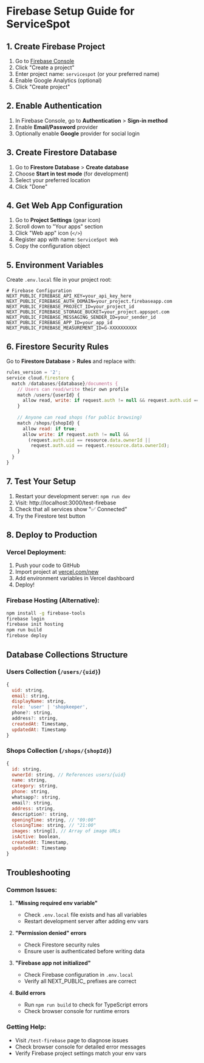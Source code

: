 # Firebase Setup Guide for ServiceSpot

## 1. Create Firebase Project

1. Go to [Firebase Console](https://console.firebase.google.com)
2. Click "Create a project"
3. Enter project name: `servicespot` (or your preferred name)
4. Enable Google Analytics (optional)
5. Click "Create project"

## 2. Enable Authentication

1. In Firebase Console, go to **Authentication** > **Sign-in method**
2. Enable **Email/Password** provider
3. Optionally enable **Google** provider for social login

## 3. Create Firestore Database

1. Go to **Firestore Database** > **Create database**
2. Choose **Start in test mode** (for development)
3. Select your preferred location
4. Click "Done"

## 4. Get Web App Configuration

1. Go to **Project Settings** (gear icon)
2. Scroll down to "Your apps" section
3. Click "Web app" icon (`</>`)
4. Register app with name: `ServiceSpot Web`
5. Copy the configuration object

## 5. Environment Variables

Create `.env.local` file in your project root:

```env
# Firebase Configuration
NEXT_PUBLIC_FIREBASE_API_KEY=your_api_key_here
NEXT_PUBLIC_FIREBASE_AUTH_DOMAIN=your_project.firebaseapp.com
NEXT_PUBLIC_FIREBASE_PROJECT_ID=your_project_id
NEXT_PUBLIC_FIREBASE_STORAGE_BUCKET=your_project.appspot.com
NEXT_PUBLIC_FIREBASE_MESSAGING_SENDER_ID=your_sender_id
NEXT_PUBLIC_FIREBASE_APP_ID=your_app_id
NEXT_PUBLIC_FIREBASE_MEASUREMENT_ID=G-XXXXXXXXXX
```

## 6. Firestore Security Rules

Go to **Firestore Database** > **Rules** and replace with:

```javascript
rules_version = '2';
service cloud.firestore {
  match /databases/{database}/documents {
    // Users can read/write their own profile
    match /users/{userId} {
      allow read, write: if request.auth != null && request.auth.uid == userId;
    }
    
    // Anyone can read shops (for public browsing)
    match /shops/{shopId} {
      allow read: if true;
      allow write: if request.auth != null && 
        (request.auth.uid == resource.data.ownerId || 
         request.auth.uid == request.resource.data.ownerId);
    }
  }
}
```

## 7. Test Your Setup

1. Restart your development server: `npm run dev`
2. Visit: http://localhost:3000/test-firebase
3. Check that all services show "✅ Connected"
4. Try the Firestore test button

## 8. Deploy to Production

### Vercel Deployment:
1. Push your code to GitHub
2. Import project at [vercel.com/new](https://vercel.com/new)
3. Add environment variables in Vercel dashboard
4. Deploy!

### Firebase Hosting (Alternative):
```bash
npm install -g firebase-tools
firebase login
firebase init hosting
npm run build
firebase deploy
```

## Database Collections Structure

### Users Collection (`/users/{uid}`)
```javascript
{
  uid: string,
  email: string,
  displayName: string,
  role: 'user' | 'shopkeeper',
  phone?: string,
  address?: string,
  createdAt: Timestamp,
  updatedAt: Timestamp
}
```

### Shops Collection (`/shops/{shopId}`)
```javascript
{
  id: string,
  ownerId: string, // References users/{uid}
  name: string,
  category: string,
  phone: string,
  whatsapp?: string,
  email?: string,
  address: string,
  description?: string,
  openingTime: string, // "09:00"
  closingTime: string, // "21:00"
  images: string[], // Array of image URLs
  isActive: boolean,
  createdAt: Timestamp,
  updatedAt: Timestamp
}
```

## Troubleshooting

### Common Issues:

1. **"Missing required env variable"**
   - Check `.env.local` file exists and has all variables
   - Restart development server after adding env vars

2. **"Permission denied" errors**
   - Check Firestore security rules
   - Ensure user is authenticated before writing data

3. **"Firebase app not initialized"**
   - Check Firebase configuration in `.env.local`
   - Verify all NEXT_PUBLIC_ prefixes are correct

4. **Build errors**
   - Run `npm run build` to check for TypeScript errors
   - Check browser console for runtime errors

### Getting Help:
- Visit `/test-firebase` page to diagnose issues
- Check browser console for detailed error messages
- Verify Firebase project settings match your env vars